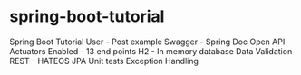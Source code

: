 # spring-boot-tutorial
Spring Boot Tutorial
User - Post example
Swagger - Spring Doc Open API
Actuators Enabled - 13 end points
H2 - In memory database
Data Validation
REST - HATEOS
JPA
Unit tests
Exception Handling
